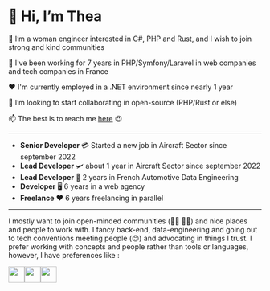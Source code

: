 # 👋 Hi, I’m Thea

👀 I’m a woman engineer interested in C#, PHP and Rust, and I wish to join strong and kind communities

🌱 I've been working for 7 years in PHP/Symfony/Laravel in web companies and tech companies in France

❤️ I'm currently employed in a .NET environment since nearly 1 year

💞️ I’m looking to start collaborating in open-source (PHP/Rust or else)

📫 The best is to reach me [here](https://bento.me/thea) 😉

---

- **Senior Developer** 💳 Started a new job in Aircraft Sector since september 2022
- **Lead Developer** 🛩 about 1 year in Aircraft Sector since september 2022
- **Lead Developer** 🚗 2 years in French Automotive Data Engineering
- **Developer** 🖥 6 years in a web agency
- **Freelance** ❤️ 6 years freelancing in parallel

---

I mostly want to join open-minded communities (🏳️‍⚧️ 🏳️‍🌈) and nice places and people to work with.
I fancy back-end, data-engineering and going out to tech conventions meeting people (😊) and advocating in things I trust.
I prefer working with concepts and people rather than tools or languages, however, I have preferences like :

<div style="display: flex">
<img width="32" src="https://cdn.jsdelivr.net/gh/devicons/devicon@latest/icons/csharp/csharp-original.svg" />
<img width="32" src="https://cdn.jsdelivr.net/gh/devicons/devicon@latest/icons/php/php-original.svg" />
<img width="32" src="https://cdn.jsdelivr.net/gh/devicons/devicon/icons/vim/vim-original.svg" />
</div>
